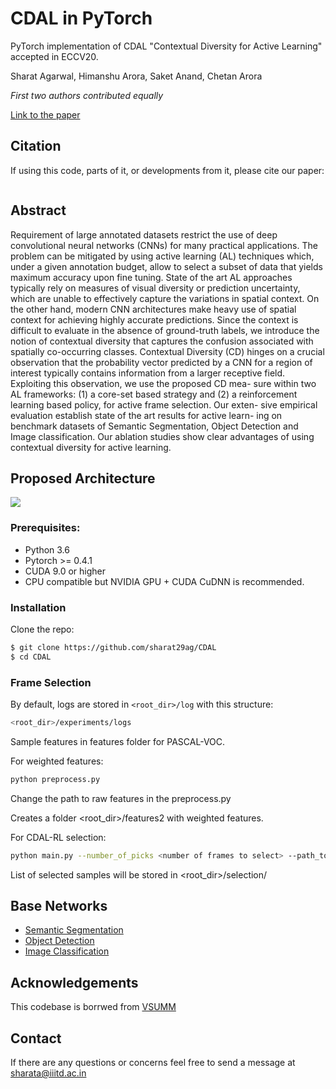 # CDAL in PyTorch
PyTorch implementation of CDAL "Contextual Diversity for Active Learning" accepted in ECCV20.

Sharat Agarwal, Himanshu Arora, Saket Anand, Chetan Arora 

*First two authors contributed equally*

[Link to the paper](https://arxiv.org/pdf/2008.05723.pdf) 


## Citation
If using this code, parts of it, or developments from it, please cite our paper:
```

```
## Abstract
Requirement of large annotated datasets restrict the use of deep convolutional neural networks (CNNs) for many practical applications. The problem can be mitigated by using active learning (AL) techniques which, under a given annotation budget, allow to select a subset of data that yields maximum accuracy upon fine tuning. State of the art AL approaches typically rely on measures of visual diversity or prediction uncertainty, which are unable to effectively capture the variations in spatial context. On the other hand, modern CNN architectures make heavy use of spatial context for achieving highly accurate predictions. Since the context is difficult to evaluate in the absence of ground-truth labels, we introduce the notion of contextual diversity that captures the confusion associated with spatially co-occurring classes. Contextual Diversity (CD) hinges on a crucial observation that the probability vector predicted by a CNN for a region of interest typically contains information from a larger receptive field. Exploiting this observation, we use the proposed CD mea- sure within two AL frameworks: (1) a core-set based strategy and (2) a reinforcement learning based policy, for active frame selection. Our exten- sive empirical evaluation establish state of the art results for active learn- ing on benchmark datasets of Semantic Segmentation, Object Detection and Image classification. Our ablation studies show clear advantages of using contextual diversity for active learning.

## Proposed Architecture
![](./images/work_flow.jpg)

### Prerequisites:
* Python 3.6
* Pytorch >= 0.4.1
* CUDA 9.0 or higher
* CPU compatible but NVIDIA GPU + CUDA CuDNN is recommended.

### Installation
Clone the repo:
```bash
$ git clone https://github.com/sharat29ag/CDAL
$ cd CDAL
```
### Frame Selection
By default, logs are stored in ```<root_dir>/log``` with this structure:
```bash
<root_dir>/experiments/logs
```
Sample features in features folder for PASCAL-VOC.

For weighted features:
```bash
python preprocess.py
```
Change the path to raw features in the preprocess.py

Creates a folder <root_dir>/features2 with weighted features.

For CDAL-RL selection:
```bash
python main.py --number_of_picks <number of frames to select> --path_to_features <path to weighted features> --classes <number of classes in dataset> --gpu 1 --save-dir log/summe-split0 --start_idx 0
```
List of selected samples will be stored in <root_dir>/selection/

## Base Networks
- [Semantic Segmentation](https://github.com/fyu/drn)
- [Object Detection](https://github.com/amdegroot/ssd.pytorch)
- [Image Classification](https://github.com/kuangliu/pytorch-cifar)

## Acknowledgements
This codebase is borrwed from [VSUMM](https://github.com/KaiyangZhou/pytorch-vsumm-reinforce)

## Contact
If there are any questions or concerns feel free to send a message at sharata@iiitd.ac.in

